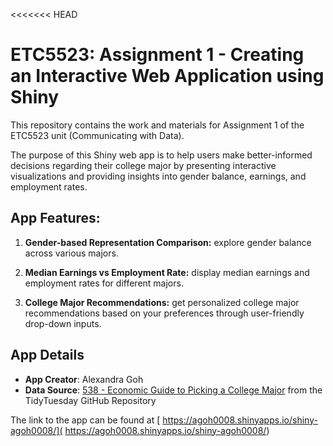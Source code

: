 <<<<<<< HEAD
# ETC5523: Assignment 1 - Creating an Interactive Web Application using Shiny

This repository contains the work and materials for Assignment 1 of the ETC5523 unit (Communicating with Data).

The purpose of this Shiny web app is to help users make better-informed decisions regarding their college major by presenting interactive visualizations and providing insights into gender balance, earnings, and employment rates.

## App Features:

1. **Gender-based Representation Comparison:** explore gender balance across various majors.

2. **Median Earnings vs Employment Rate:** display median earnings and employment rates for different majors.

3. **College Major Recommendations:** get personalized college major recommendations based on your preferences through user-friendly drop-down inputs.

## App Details

- **App Creator**: Alexandra Goh
- **Data Source**: [538 - Economic Guide to Picking a College Major](https://github.com/rfordatascience/tidytuesday/tree/master/data/2018/2018-10-16) from the TidyTuesday GitHub Repository

The link to the app can be found at [ https://agoh0008.shinyapps.io/shiny-agoh0008/]( https://agoh0008.shinyapps.io/shiny-agoh0008/)

